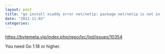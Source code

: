 ```yaml
---
layout: post
title: "go install xcaddy error net/netip: package net/netip is not in GOROOT"
date: "2022-11-03"
categories: 
---
```

<p><a href="https://bytemeta.vip/index.php/repo/lxc/lxd/issues/10354">https://bytemeta.vip/index.php/repo/lxc/lxd/issues/10354</a></p>
<p>You need Go 1.18 or higher.</p>
